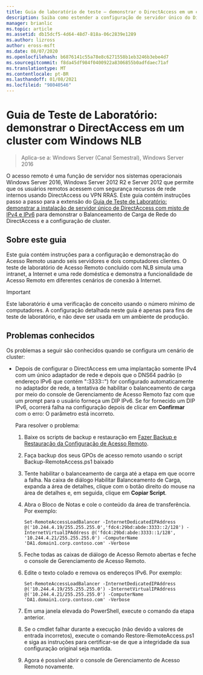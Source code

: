 ```yaml
---
title: Guia de laboratório de teste – demonstrar o DirectAccess em um cluster com o NLB do Windows
description: Saiba como estender a configuração de servidor único do DirectAccess com o guia de laboratório de teste de IPv4 e IPv6 misto para demonstrar o balanceamento de carga de rede e a configuração de cluster do DirectAccess.
manager: brianlic
ms.topic: article
ms.assetid: db15dcf5-4d64-48d7-818a-06c2839e1289
ms.author: lizross
author: eross-msft
ms.date: 08/07/2020
ms.openlocfilehash: b6876141c55a78e8c6271558b1eb3246b3ebe4d7
ms.sourcegitcommit: f8da45df984f0400922a8306855b0adfdaec71af
ms.translationtype: MT
ms.contentlocale: pt-BR
ms.lasthandoff: 01/08/2021
ms.locfileid: "98040546"
---
```

# <a name="test-lab-guide-demonstrate-directaccess-in-a-cluster-with-windows-nlb"></a>Guia de Teste de Laboratório: demonstrar o DirectAccess em um cluster com Windows NLB

>Aplica-se a: Windows Server (Canal Semestral), Windows Server 2016

O acesso remoto é uma função de servidor nos sistemas operacionais Windows Server 2016, Windows Server 2012 R2 e Server 2012 que permite que os usuários remotos acessem com segurança recursos de rede internos usando DirectAccess ou VPN RRAS. Este guia contém instruções passo a passo para a extensão do [Guia de Teste de Laboratório: demonstrar a instalação de servidor único de DirectAccess com misto de IPv4 e IPv6](https://go.microsoft.com/fwlink/p/?LinkId=237004) para demonstrar o Balanceamento de Carga de Rede do DirectAccess e a configuração de cluster.

## <a name="about-this-guide"></a>Sobre este guia
Este guia contém instruções para a configuração e demonstração do Acesso Remoto usando seis servidores e dois computadores clientes. O teste de laboratório de Acesso Remoto concluído com NLB simula uma intranet, a Internet e uma rede doméstica e demonstra a funcionalidade de Acesso Remoto em diferentes cenários de conexão à Internet.

> [!IMPORTANT]
> Este laboratório é uma verificação de conceito usando o número mínimo de computadores. A configuração detalhada neste guia é apenas para fins de teste de laboratório, e não deve ser usada em um ambiente de produção.

## <a name="known-issues"></a><a name="KnownIssues"></a>Problemas conhecidos
Os problemas a seguir são conhecidos quando se configura um cenário de cluster:

-   Depois de configurar o DirectAccess em uma implantação somente IPv4 com um único adaptador de rede e depois que o DNS64 padrão (o endereço IPv6 que contém ":3333::") for configurado automaticamente no adaptador de rede, a tentativa de habilitar o balanceamento de carga por meio do console de Gerenciamento de Acesso Remoto faz com que um prompt para o usuário forneça um DIP IPv6. Se for fornecido um DIP IPv6, ocorrerá falha na configuração depois de clicar em **Confirmar** com o erro: O parâmetro está incorreto.

    Para resolver o problema:

    1.  Baixe os scripts de backup e restauração em [Fazer Backup e Restauração da Configuração de Acesso Remoto](https://gallery.technet.microsoft.com/Back-up-and-Restore-Remote-e157e6a6).

    2.  Faça backup dos seus GPOs de acesso remoto usando o script Backup-RemoteAccess.ps1 baixado

    3.  Tente habilitar o balanceamento de carga até a etapa em que ocorre a falha. Na caixa de diálogo Habilitar Balanceamento de Carga, expanda a área de detalhes, clique com o botão direito do mouse na área de detalhes e, em seguida, clique em **Copiar Script**.

    4.  Abra o Bloco de Notas e cole o conteúdo da área de transferência. Por exemplo:

        ```
        Set-RemoteAccessLoadBalancer -InternetDedicatedIPAddress @('10.244.4.19/255.255.255.0','fdc4:29bd:abde:3333::2/128') -InternetVirtualIPAddress @('fdc4:29bd:abde:3333::1/128', '10.244.4.21/255.255.255.0') -ComputerName 'DA1.domain1.corp.contoso.com' -Verbose
        ```

    5.  Feche todas as caixas de diálogo de Acesso Remoto abertas e feche o console de Gerenciamento de Acesso Remoto.

    6.  Edite o texto colado e remova os endereços IPv6. Por exemplo:

        ```
        Set-RemoteAccessLoadBalancer -InternetDedicatedIPAddress @('10.244.4.19/255.255.255.0') -InternetVirtualIPAddress @('10.244.4.21/255.255.255.0') -ComputerName 'DA1.domain1.corp.contoso.com' -Verbose
        ```

    7.  Em uma janela elevada do PowerShell, execute o comando da etapa anterior.

    8.  Se o cmdlet falhar durante a execução (não devido a valores de entrada incorretos), execute o comando Restore-RemoteAccess.ps1 e siga as instruções para certificar-se de que a integridade da sua configuração original seja mantida.

    9. Agora é possível abrir o console de Gerenciamento de Acesso Remoto novamente.



